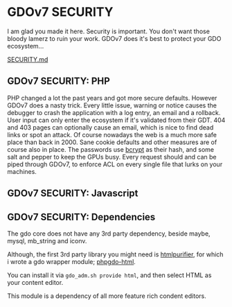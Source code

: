 # GDOv7 SECURITY

I am glad you made it here.
Security is important.
You don't want those bloody lamerz to ruin your work.
GDOv7 does it's best to protect your GDO ecosystem...

[SECURITY.md](./SECURITY.md)

## GDOv7 SECURITY: PHP

PHP changed a lot the past years and got more secure defaults.
However GDOv7 does a nasty trick.
Every little issue, warning or notice causes the debugger to crash the application with a log entry, an email and a rollback.
User input can only enter the ecosystem if it's validated from their GDT.
404 and 403 pages can optionally cause an email, which is nice to find dead links or spot an attack.
Of course nowadays the web is a much more safe place than back in 2000.
Sane cookie defaults and other measures are of course also in place.
The passwords use [bcrypt](../GDO/Crypto/BCrypt.php) as their hash,
and some salt and pepper to keep the GPUs busy.
Every request should and can be piped through GDOv7, to enforce ACL on every single file that lurks on your machines.

## GDOv7 SECURITY: Javascript


## GDOv7 SECURITY: Dependencies

The gdo core does not have any 3rd party dependency,
beside maybe, mysql, mb_string and iconv.

Although, the first 3rd party library you might need is
[htmlpurifier](https://github.com/ezyang/htmlpurifier), for which
i wrote a gdo wrapper module; [phpgdo-html](https://github.com/gizmore/phpgdo-html).

You can install it via `gdo_adm.sh provide html`,
and then select HTML as your content editor.

This module is a dependency of all more feature rich condent editors.
